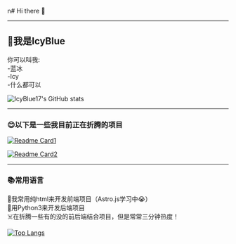 n# Hi there 👋  
***  
## 👋我是IcyBlue  
你可以叫我:  
-蓝冰  
-Icy  
-什么都可以  

![IcyBlue17's GitHub stats](https://github-readme-stats.vercel.app/api?username=icyblue17&theme=tokyonight&show_icons=true)  
***  
### 😊以下是一些我目前正在折腾的项目  
[![Readme Card1](https://github-readme-stats.vercel.app/api/pin/?username=icyblue17&repo=Onedrive-proxy-workers&theme=tokyonight)](https://github.com/IcyBlue17/Onedrive-proxy-workers) 


[![Readme Card2](https://github-readme-stats.vercel.app/api/pin/?username=icyblue17&repo=Telegram_userinfo_api&theme=tokyonight)](https://github.com/IcyBlue17/Telegram_userinfo_api)  
***  
### 📚常用语言  
🤔我常用纯html来开发前端项目（Astro.js学习中😭）  
🐍用Python3来开发后端项目  
☠️在折腾一些有的没的前后端结合项目，但是常常三分钟热度！  

[![Top Langs](https://github-readme-stats.vercel.app/api/top-langs/?username=icyblue17&layout=compact&hide=batchfile&theme=tokyonight)](https://github.com/icyblue17)
